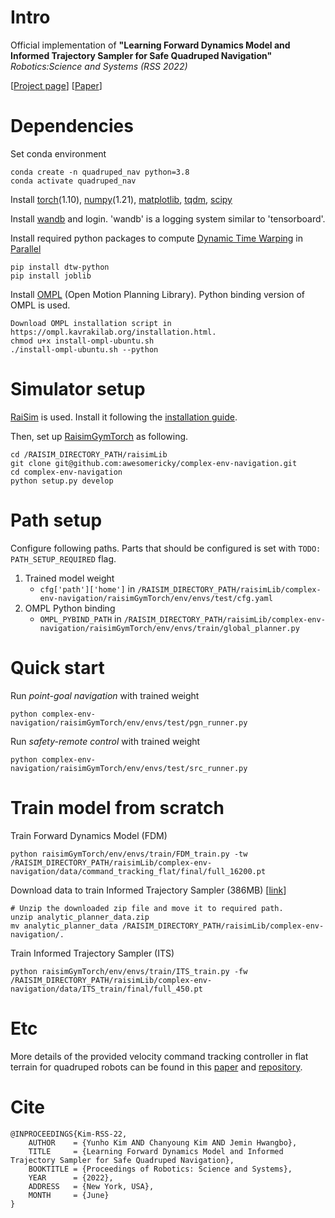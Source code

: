 # Intro
Official implementation of **"Learning Forward Dynamics Model and Informed Trajectory Sampler for Safe Quadruped Navigation"** 
*Robotics:Science and Systems (RSS 2022)*

[[Project page](https://awesomericky.github.io/projects/FDM_ITS_navigation/index.html)] [[Paper](https://arxiv.org/abs/2204.08647)]

# Dependencies

Set conda environment
```
conda create -n quadruped_nav python=3.8
conda activate quadruped_nav
```

Install [torch](https://pytorch.org/)(1.10), [numpy](https://numpy.org/install/)(1.21), [matplotlib](https://matplotlib.org/stable/users/getting_started/), [tqdm](https://pypi.org/project/tqdm/), [scipy](https://docs.scipy.org/doc/scipy/getting_started.html#getting-started-ref)

Install [wandb](https://docs.wandb.ai/quickstart) and login. 'wandb' is a logging system similar to 'tensorboard'.

Install required python packages to compute [Dynamic Time Warping](https://dynamictimewarping.github.io/python/) in [Parallel](https://joblib.readthedocs.io/en/latest/installing.html)
```
pip install dtw-python
pip install joblib
```

Install [OMPL](https://ompl.kavrakilab.org/) (Open Motion Planning Library). Python binding version of OMPL is used.
```
Download OMPL installation script in https://ompl.kavrakilab.org/installation.html.
chmod u+x install-ompl-ubuntu.sh
./install-ompl-ubuntu.sh --python
```

# Simulator setup
[RaiSim](https://raisim.com/index.html) is used. Install it following the [installation guide](https://raisim.com/sections/Installation.html).

Then, set up [RaisimGymTorch](https://raisim.com/sections/RaisimGymTorch.html) as following.
```
cd /RAISIM_DIRECTORY_PATH/raisimLib
git clone git@github.com:awesomericky/complex-env-navigation.git
cd complex-env-navigation
python setup.py develop
```

# Path setup
Configure following paths. Parts that should be configured is set with `TODO: PATH_SETUP_REQUIRED` flag.

1. Trained model weight
    * `cfg['path']['home']` in `/RAISIM_DIRECTORY_PATH/raisimLib/complex-env-navigation/raisimGymTorch/env/envs/test/cfg.yaml`
2. OMPL Python binding
    * `OMPL_PYBIND_PATH` in `/RAISIM_DIRECTORY_PATH/raisimLib/complex-env-navigation/raisimGymTorch/env/envs/train/global_planner.py`

# Quick start 
Run *point-goal navigation* with trained weight
```
python complex-env-navigation/raisimGymTorch/env/envs/test/pgn_runner.py
```

Run *safety-remote control* with trained weight
```
python complex-env-navigation/raisimGymTorch/env/envs/test/src_runner.py
```

# Train model from scratch
Train Forward Dynamics Model (FDM)
```
python raisimGymTorch/env/envs/train/FDM_train.py -tw /RAISIM_DIRECTORY_PATH/raisimLib/complex-env-navigation/data/command_tracking_flat/final/full_16200.pt
```

Download data to train Informed Trajectory Sampler (386MB) [[link](https://drive.google.com/file/d/1R7EyMPIyNkHme9H-z20VN1BkFeDVS4an/view?usp=sharing)]
```
# Unzip the downloaded zip file and move it to required path.
unzip analytic_planner_data.zip
mv analytic_planner_data /RAISIM_DIRECTORY_PATH/raisimLib/complex-env-navigation/.
```

Train Informed Trajectory Sampler (ITS)
```
python raisimGymTorch/env/envs/train/ITS_train.py -fw /RAISIM_DIRECTORY_PATH/raisimLib/complex-env-navigation/data/ITS_train/final/full_450.pt
```

# Etc
More details of the provided velocity command tracking controller in flat terrain for quadruped robots can be found in this [paper](https://arxiv.org/abs/1901.08652) and [repository](https://github.com/awesomericky/velocity-command-tracking-controller-for-quadruped-robot).

# Cite
```
@INPROCEEDINGS{Kim-RSS-22, 
    AUTHOR    = {Yunho Kim AND Chanyoung Kim AND Jemin Hwangbo}, 
    TITLE     = {Learning Forward Dynamics Model and Informed Trajectory Sampler for Safe Quadruped Navigation}, 
    BOOKTITLE = {Proceedings of Robotics: Science and Systems}, 
    YEAR      = {2022}, 
    ADDRESS   = {New York, USA}, 
    MONTH     = {June}
} 
```







